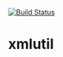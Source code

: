 [![Build Status](https://travis-ci.org/glexey/xmlutil.svg?branch=master)](https://travis-ci.org/glexey/xmlutil)

# xmlutil
